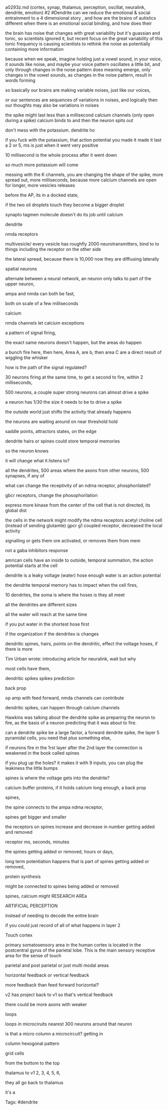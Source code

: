 a0293z.md
(cortex, synap, thalamus, perception, oscillat, neuralink, dendrite, emotion) #2 #Dendrite
can we reduce the emotional & social entrainment to a 4 dimensional story , and how are the brains of autistics different when there is an emotional social binding, and how does their 

the brain has noise that changes with great variability but it's guassian and tonic, so scientists ignored it, but recent focus on the great variability of this tonic frequency is causing scientists to rethink the noise as potentially containing more information

because when we speak, imagine holding just a vowel sound, in your voice, it sounds like noise, and maybe your voice pattern oscillates a little bit, and only through changes in the noise pattern does meaning emerge, only changes in the vowel sounds, as changes in the noise pattern, result in words forming

so basically our brains are making variable noises, just like our voices,

or our sentences are sequences of variations in noises, and logically then our thoughts may also be variations in noises

the spike might last less than a millisecond
calcium channels (only open during a spike) calcium binds to and then the neuron spits out

don't mess with the potassium.
dendrite ho

if you fuck with the potassium, that action potential you made it made it last a 2 or 5, ms is just when it went very positive

10 millisecond is the whole process after it went down

so much more potassium will come 

messing with the K channels, you are changing the shape of the spike, more spread out, more milliseconds, because more calcium channels are open for longer, more vesicles releases

before the AP, its in a docked state,

if the two oil droplets touch they become a bigger droplet

synapto tagmen molecule
doesn't do its job until calcium

dendrite 

nmda receptors

multivesicle/ every vesicle has roughfly 2000 neurotransmitters, bind to to things including the receptor on the other side

the lateral spread, because there is 10,000 now they are diffiusing laterally 

spatial neurons

alternate between a neural network, an neuron only talks to part of the upper neuron, 

ampa and nmda can both be fast,

both on scale of a few milliseconds

calcium 

nmda channels let calcium exceptions

a pattern of signal firing,

the exact same neurons doesn't happen, but the areas do happen

a bunch fire here, then here, Area A, are b, then area C are a direct result of wiggling the whisker

how is the path of the signal regulated?

30 neurons firing at the same time, to get a second to fire, within 2 milliseconds, 

500 neurons, a couple super strong neurons can almost drive a spike

a neuron has 1/30 the size it needs to be to drive a spike

the outside world just shifts the activity that already happens

the neurons are waiting around on near threshold hold

saddle points, attractors states, on the edge

dendrite hairs or spines could store temporal memories

so the neuron knows

it will change what it listens to?

all the dendrites, 500 areas where the axons from other neurons, 500 synapses, if any of 

what can change the receptivity of an ndma receptor, phosphorilated?

gbcr receptors, change the phosophorilation

express more kinase from the center of the cell that is not directed, its global dist

the cells in the network might modify the ndma receptors 
acetyl choline cell (instead of sending glutamte) gpcr g1 coupled receptor, decreased the local activity

signalling
 or gets them ore activated, or removes them from mem


not a gaba 
inhibitors response

amrican cells have an inside to outside, temporal summation, the action potential starts at the cell 

dendrite is a leaky voltage (water) hose
enough water is an action potential

the dendrite temporal memory has to impact when the cell fires,

10 dendrites, the soma is where the hoses is they all meet

all the dendrites are different sizes

all the water will reach at the same time

if you put water in the shortest hose first

if the organization if the dendrites is changes 

dendritic spines, hairs, points on the dendritic, effect the voltage hoses, if there is more 

Tim Urban wrote: introducing article for neuralink, wait but why


most cells have them, 

dendritic spikes
spikes prediction

back prop

op amp with feed forward, nmda channels can contribute

dendritic spikes, can happen through calcium channels

Hawkins was talking about the dendrite spike as preparing the neuron to fire, as the basis of a neuron predicting that it was about to fire.

can a dendrite spike be a large factor, a forward dendrite spike, the layer 5 pyramidal cells, you need that plus something else, 

if neurons fire in the 1rst layer after the 2nd layer the connection is weakened
in the book called spines

if you plug up the holes? it makes it with 9 inputs, you can plug the leakiness
 the little bumps

spines is where the voltage gets into the dendrite?

calcium buffer proteins, if it holds calcium long enough, a back prop

spines,

the spine connects to the ampa ndma receptor,

spines get bigger and smaller

the receptors on spines increase and decrease in number getting added and removed

receptor ms, seconds, minutes

the spines getting added or removed, hours or days,

long term potentiation happens that is part of spines getting added or removed, 

protein synthesis 

might be connected to spines being added or removed

spines, calcium might RESEARCH AREa




ARTIFICIAL PERCEPTION

instead of needing to decode the entire brain

if you could just record of all of what happens in layer 2

Touch cortex

primary somatosensory area in the human cortex is located in the postcentral gyrus of the parietal lobe. This is the main sensory receptive area for the sense of touch

parietal and post parietal or just multi modal areas

horizontal feedback or vertical feedback

more feedback than feed forward horizontal?

v2 has project back to v1 so that's vertical feedback

there could be more axons with weaker

loops

loops in microciruits nearest 300 neurons around that neuron

is that a micro column a microcircuit?
getting in 

column 
hexogonal pattern



grid cells 

from the bottom to the top

thalamus to v1 2, 3, 4, 5, 6,

they all go back to thalamus

it's a 






Tags:
  #dendrite
